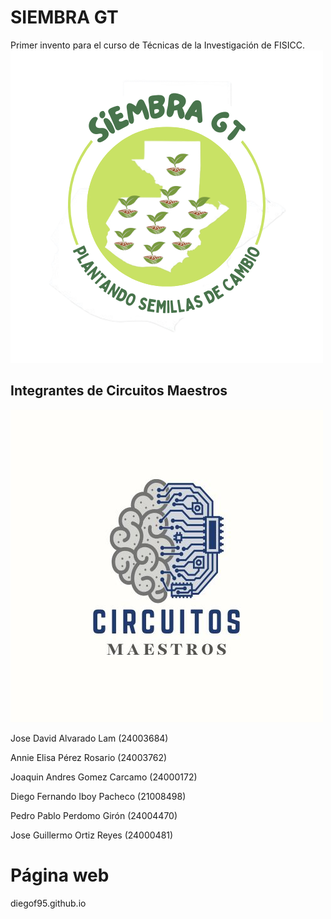 # SIEMBRA GT
Primer invento para el curso de Técnicas de la Investigación de FISICC.
![](/logo2.png)

## Integrantes de Circuitos Maestros
![](/f2.jpeg)

Jose David Alvarado Lam (24003684)

Annie Elisa Pérez Rosario (24003762)

Joaquin Andres Gomez Carcamo (24000172)

Diego Fernando Iboy Pacheco (21008498)

Pedro Pablo Perdomo Girón (24004470)

Jose Guillermo Ortiz Reyes (24000481)

# Página web
diegof95.github.io
